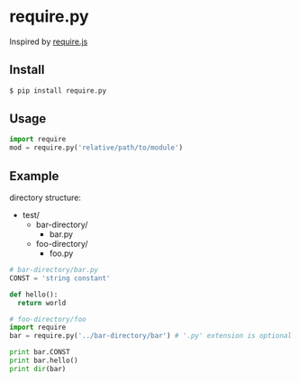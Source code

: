 # require.py

Inspired by [require.js](http://requirejs.org/)

## Install

```bash
$ pip install require.py
```

## Usage

```python
import require
mod = require.py('relative/path/to/module')
```

## Example

directory structure:
- test/
  - bar-directory/
    - bar.py
  - foo-directory/
    - foo.py

```python
# bar-directory/bar.py
CONST = 'string constant'

def hello():
  return world
```

```python
# foo-directory/foo
import require
bar = require.py('../bar-directory/bar') # '.py' extension is optional

print bar.CONST
print bar.hello()
print dir(bar)
```
